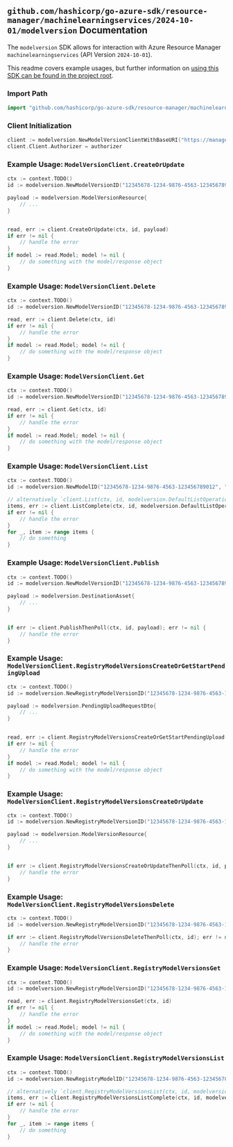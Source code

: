 
## `github.com/hashicorp/go-azure-sdk/resource-manager/machinelearningservices/2024-10-01/modelversion` Documentation

The `modelversion` SDK allows for interaction with Azure Resource Manager `machinelearningservices` (API Version `2024-10-01`).

This readme covers example usages, but further information on [using this SDK can be found in the project root](https://github.com/hashicorp/go-azure-sdk/tree/main/docs).

### Import Path

```go
import "github.com/hashicorp/go-azure-sdk/resource-manager/machinelearningservices/2024-10-01/modelversion"
```


### Client Initialization

```go
client := modelversion.NewModelVersionClientWithBaseURI("https://management.azure.com")
client.Client.Authorizer = authorizer
```


### Example Usage: `ModelVersionClient.CreateOrUpdate`

```go
ctx := context.TODO()
id := modelversion.NewModelVersionID("12345678-1234-9876-4563-123456789012", "example-resource-group", "workspaceName", "modelName", "versionName")

payload := modelversion.ModelVersionResource{
	// ...
}


read, err := client.CreateOrUpdate(ctx, id, payload)
if err != nil {
	// handle the error
}
if model := read.Model; model != nil {
	// do something with the model/response object
}
```


### Example Usage: `ModelVersionClient.Delete`

```go
ctx := context.TODO()
id := modelversion.NewModelVersionID("12345678-1234-9876-4563-123456789012", "example-resource-group", "workspaceName", "modelName", "versionName")

read, err := client.Delete(ctx, id)
if err != nil {
	// handle the error
}
if model := read.Model; model != nil {
	// do something with the model/response object
}
```


### Example Usage: `ModelVersionClient.Get`

```go
ctx := context.TODO()
id := modelversion.NewModelVersionID("12345678-1234-9876-4563-123456789012", "example-resource-group", "workspaceName", "modelName", "versionName")

read, err := client.Get(ctx, id)
if err != nil {
	// handle the error
}
if model := read.Model; model != nil {
	// do something with the model/response object
}
```


### Example Usage: `ModelVersionClient.List`

```go
ctx := context.TODO()
id := modelversion.NewModelID("12345678-1234-9876-4563-123456789012", "example-resource-group", "workspaceName", "modelName")

// alternatively `client.List(ctx, id, modelversion.DefaultListOperationOptions())` can be used to do batched pagination
items, err := client.ListComplete(ctx, id, modelversion.DefaultListOperationOptions())
if err != nil {
	// handle the error
}
for _, item := range items {
	// do something
}
```


### Example Usage: `ModelVersionClient.Publish`

```go
ctx := context.TODO()
id := modelversion.NewModelVersionID("12345678-1234-9876-4563-123456789012", "example-resource-group", "workspaceName", "modelName", "versionName")

payload := modelversion.DestinationAsset{
	// ...
}


if err := client.PublishThenPoll(ctx, id, payload); err != nil {
	// handle the error
}
```


### Example Usage: `ModelVersionClient.RegistryModelVersionsCreateOrGetStartPendingUpload`

```go
ctx := context.TODO()
id := modelversion.NewRegistryModelVersionID("12345678-1234-9876-4563-123456789012", "example-resource-group", "registryName", "modelName", "versionName")

payload := modelversion.PendingUploadRequestDto{
	// ...
}


read, err := client.RegistryModelVersionsCreateOrGetStartPendingUpload(ctx, id, payload)
if err != nil {
	// handle the error
}
if model := read.Model; model != nil {
	// do something with the model/response object
}
```


### Example Usage: `ModelVersionClient.RegistryModelVersionsCreateOrUpdate`

```go
ctx := context.TODO()
id := modelversion.NewRegistryModelVersionID("12345678-1234-9876-4563-123456789012", "example-resource-group", "registryName", "modelName", "versionName")

payload := modelversion.ModelVersionResource{
	// ...
}


if err := client.RegistryModelVersionsCreateOrUpdateThenPoll(ctx, id, payload); err != nil {
	// handle the error
}
```


### Example Usage: `ModelVersionClient.RegistryModelVersionsDelete`

```go
ctx := context.TODO()
id := modelversion.NewRegistryModelVersionID("12345678-1234-9876-4563-123456789012", "example-resource-group", "registryName", "modelName", "versionName")

if err := client.RegistryModelVersionsDeleteThenPoll(ctx, id); err != nil {
	// handle the error
}
```


### Example Usage: `ModelVersionClient.RegistryModelVersionsGet`

```go
ctx := context.TODO()
id := modelversion.NewRegistryModelVersionID("12345678-1234-9876-4563-123456789012", "example-resource-group", "registryName", "modelName", "versionName")

read, err := client.RegistryModelVersionsGet(ctx, id)
if err != nil {
	// handle the error
}
if model := read.Model; model != nil {
	// do something with the model/response object
}
```


### Example Usage: `ModelVersionClient.RegistryModelVersionsList`

```go
ctx := context.TODO()
id := modelversion.NewRegistryModelID("12345678-1234-9876-4563-123456789012", "example-resource-group", "registryName", "modelName")

// alternatively `client.RegistryModelVersionsList(ctx, id, modelversion.DefaultRegistryModelVersionsListOperationOptions())` can be used to do batched pagination
items, err := client.RegistryModelVersionsListComplete(ctx, id, modelversion.DefaultRegistryModelVersionsListOperationOptions())
if err != nil {
	// handle the error
}
for _, item := range items {
	// do something
}
```
